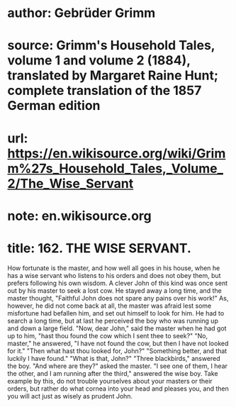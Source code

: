 # author: Gebrüder Grimm
# source: Grimm's Household Tales, volume 1 and volume 2 (1884), translated by Margaret Raine Hunt; complete translation of the 1857 German edition
# url: https://en.wikisource.org/wiki/Grimm%27s_Household_Tales,_Volume_2/The_Wise_Servant
# note: en.wikisource.org
# title: 162. THE WISE SERVANT. 

How fortunate is the master, and how well all goes in his house, when he has a wise servant who listens to his orders and does not obey them, but prefers following his own wisdom. A clever John of this kind was once sent out by his master to seek a lost cow. He stayed away a long time, and the master thought, "Faithful John does not spare any pains over his work!" As, however, he did not come back at all, the master was afraid lest some misfortune had befallen him, and set out himself to look for him. He had to search a long time, but at last he perceived the boy who was running up and down a large field. "Now, dear John," said the master when he had got up to him, "hast thou found the cow which I sent thee to seek?" "No, master," he answered, "I have not found the cow, but then I have not looked for it." "Then what hast thou looked for, John?" "Something better, and that luckily I have found." "What is that, John?" "Three blackbirds," answered the boy. "And where are they?" asked the master. "I see one of them, I hear the other, and I am running after the third," answered the wise boy. Take example by this, do not trouble yourselves about ​your masters or their orders, but rather do what cornea into your head and pleases you, and then you will act just as wisely as prudent John. 

